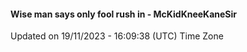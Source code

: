 #### Wise man says only fool rush in - McKidKneeKaneSir
Updated on 19/11/2023 - 16:09:38 (UTC) Time Zone
